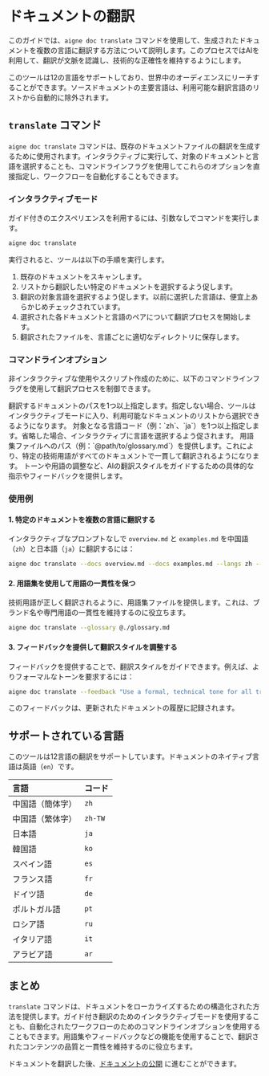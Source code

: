 # ドキュメントの翻訳

このガイドでは、`aigne doc translate` コマンドを使用して、生成されたドキュメントを複数の言語に翻訳する方法について説明します。このプロセスではAIを利用して、翻訳が文脈を認識し、技術的な正確性を維持するようにします。

このツールは12の言語をサポートしており、世界中のオーディエンスにリーチすることができます。ソースドキュメントの主要言語は、利用可能な翻訳言語のリストから自動的に除外されます。

## `translate` コマンド

`aigne doc translate` コマンドは、既存のドキュメントファイルの翻訳を生成するために使用されます。インタラクティブに実行して、対象のドキュメントと言語を選択することも、コマンドラインフラグを使用してこれらのオプションを直接指定し、ワークフローを自動化することもできます。

### インタラクティブモード

ガイド付きのエクスペリエンスを利用するには、引数なしでコマンドを実行します。

```bash
aigne doc translate
```

実行されると、ツールは以下の手順を実行します。
1.  既存のドキュメントをスキャンします。
2.  リストから翻訳したい特定のドキュメントを選択するよう促します。
3.  翻訳の対象言語を選択するよう促します。以前に選択した言語は、便宜上あらかじめチェックされています。
4.  選択された各ドキュメントと言語のペアについて翻訳プロセスを開始します。
5.  翻訳されたファイルを、言語ごとに適切なディレクトリに保存します。

### コマンドラインオプション

非インタラクティブな使用やスクリプト作成のために、以下のコマンドラインフラグを使用して翻訳プロセスを制御できます。

<x-field-group>
  <x-field data-name="--docs" data-type="array<string>">
    <x-field-desc markdown>翻訳するドキュメントのパスを1つ以上指定します。指定しない場合、ツールはインタラクティブモードに入り、利用可能なドキュメントのリストから選択できるようになります。</x-field-desc>
  </x-field>
  <x-field data-name="--langs" data-type="array<string>">
    <x-field-desc markdown>対象となる言語コード（例：`zh`、`ja`）を1つ以上指定します。省略した場合、インタラクティブに言語を選択するよう促されます。</x-field-desc>
  </x-field>
  <x-field data-name="--glossary" data-type="string">
    <x-field-desc markdown>用語集ファイルへのパス（例：`@path/to/glossary.md`）を提供します。これにより、特定の技術用語がすべてのドキュメントで一貫して翻訳されるようになります。</x-field-desc>
  </x-field>
  <x-field data-name="--feedback" data-type="string">
    <x-field-desc markdown>トーンや用語の調整など、AIの翻訳スタイルをガイドするための具体的な指示やフィードバックを提供します。</x-field-desc>
  </x-field>
</x-field-group>

### 使用例

#### 1. 特定のドキュメントを複数の言語に翻訳する

インタラクティブなプロンプトなしで `overview.md` と `examples.md` を中国語（`zh`）と日本語（`ja`）に翻訳するには：

```bash
aigne doc translate --docs overview.md --docs examples.md --langs zh --langs ja
```

#### 2. 用語集を使用して用語の一貫性を保つ

技術用語が正しく翻訳されるように、用語集ファイルを提供します。これは、ブランド名や専門用語の一貫性を維持するのに役立ちます。

```bash
aigne doc translate --glossary @./glossary.md
```

#### 3. フィードバックを提供して翻訳スタイルを調整する

フィードバックを提供することで、翻訳スタイルをガイドできます。例えば、よりフォーマルなトーンを要求するには：

```bash
aigne doc translate --feedback "Use a formal, technical tone for all translations."
```

このフィードバックは、更新されたドキュメントの履歴に記録されます。

## サポートされている言語

このツールは12言語の翻訳をサポートしています。ドキュメントのネイティブ言語は英語（`en`）です。

| 言語 | コード |
| :--- | :--- |
| 中国語（簡体字） | `zh` |
| 中国語（繁体字）| `zh-TW`|
| 日本語 | `ja` |
| 韓国語 | `ko` |
| スペイン語 | `es` |
| フランス語 | `fr` |
| ドイツ語 | `de` |
| ポルトガル語 | `pt` |
| ロシア語 | `ru` |
| イタリア語 | `it` |
| アラビア語 | `ar` |

## まとめ

`translate` コマンドは、ドキュメントをローカライズするための構造化された方法を提供します。ガイド付き翻訳のためのインタラクティブモードを使用することも、自動化されたワークフローのためのコマンドラインオプションを使用することもできます。用語集やフィードバックなどの機能を使用することで、翻訳されたコンテンツの品質と一貫性を維持するのに役立ちます。

ドキュメントを翻訳した後、[ドキュメントの公開](./guides-publishing-your-docs.md) に進むことができます。